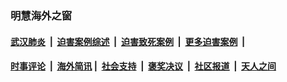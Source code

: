 
### 明慧海外之窗

####  [武汉肺炎](indexes/365.md?t=07160700) &nbsp;|&nbsp;  [迫害案例综述](indexes/328.md?t=07160700) &nbsp;|&nbsp; [迫害致死案例](indexes/277.md?t=07160700)  &nbsp;|&nbsp; [更多迫害案例](indexes/81.md?t=07160700)  &nbsp;|&nbsp; 
####  [时事评论](indexes/19.md?t=07160700) &nbsp;|&nbsp; [海外简讯](indexes/245.md?t=07160700)&nbsp;|&nbsp;  [社会支持](indexes/140.md?t=07160700) &nbsp;|&nbsp; [褒奖决议](indexes/282.md?t=07160700) &nbsp;|&nbsp; [社区报道](indexes/91.md?t=07160700)  &nbsp;|&nbsp; [天人之间](indexes/78.md?t=07160700) 

